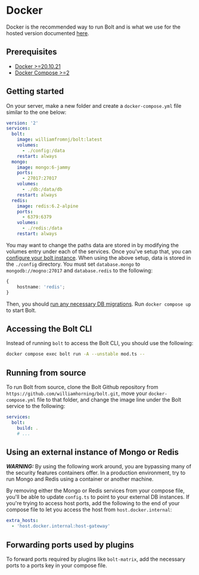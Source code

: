 # Docker

Docker is the recommended way to run Bolt and is what we use for the hosted
version documented [here](../Using/index.md).

## Prerequisites

- [Docker >=20.10.21](https://docker.io)
- [Docker Compose >=2](https://docs.docker.com/compose/install/)

## Getting started

On your server, make a new folder and create a `docker-compose.yml` file similar
to the one below:

```yaml
version: '2'
services:
  bolt:
    image: williamfromnj/bolt:latest
    volumes:
      - ./config:/data
    restart: always
  mongo:
    image: mongo:6-jammy
    ports:
      - 27017:27017
    volumes:
      - ./db:/data/db
    restart: always
  redis:
    image: redis:6.2-alpine
    ports:
      - 6379:6379
    volumes:
      - ./redis:/data
    restart: always
```

You may want to change the paths data are stored in by modifying the volumes
entry under each of the services. Once you've setup that, you can
[configure your bolt instance](./configure.md). When using the above setup, data
is stored in the `./config` directory. You must set `database.mongo` to
`mongodb://mogno:27017` and `database.redis` to the following:

```ts
{
	hostname: 'redis';
}
```

Then, you should [run any necessary DB migrations](./database.md). Run
`docker compose up` to start Bolt.

## Accessing the Bolt CLI

Instead of running `bolt` to access the Bolt CLI, you should use the following:

```sh
docker compose exec bolt run -A --unstable mod.ts --
```

## Running from source

To run Bolt from source, clone the Bolt Github repository from
`https://github.com/williamhorning/bolt.git`, move your `docker-compose.yml`
file to that folder, and change the image line under the Bolt service to the
following:

```yml
services:
  bolt:
    build: .
    # ...
```

## Using an external instance of Mongo or Redis

**_WARNING:_** By using the following work around, you are bypassing many of the
security features containers offer. In a production environment, try to run
Mongo and Redis using a container or another machine.

By removing either the Mongo or Redis services from your compose file, you'll be
able to update `config.ts` to point to your external DB instances. If you're
trying to access host ports, add the following to the end of your compose file
to let you access the host from `host.docker.internal`:

```yml
extra_hosts:
  - 'host.docker.internal:host-gateway'
```

## Forwarding ports used by plugins

To forward ports required by plugins like `bolt-matrix`, add the necessary ports
to a ports key in your compose file.
